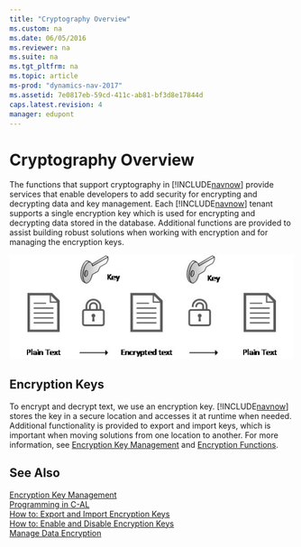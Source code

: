 ```yaml
---
title: "Cryptography Overview"
ms.custom: na
ms.date: 06/05/2016
ms.reviewer: na
ms.suite: na
ms.tgt_pltfrm: na
ms.topic: article
ms-prod: "dynamics-nav-2017"
ms.assetid: 7e0817eb-59cd-411c-ab81-bf3d8e17844d
caps.latest.revision: 4
manager: edupont
---
```

# Cryptography Overview
The functions that support cryptography in [!INCLUDE[navnow](includes/navnow_md.md)] provide services that enable developers to add security for encrypting and decrypting data and key management. Each [!INCLUDE[navnow](includes/navnow_md.md)] tenant supports a single encryption key which is used for encrypting and decrypting data stored in the database. Additional functions are provided to assist building robust solutions when working with encryption and for managing the encryption keys.  
  
 ![Flow between plain text and encrypted text](media/NAV_Encryption.jpg "NAV\_Encryption")  
  
## Encryption Keys  
 To encrypt and decrypt text, we use an encryption key. [!INCLUDE[navnow](includes/navnow_md.md)] stores the key in a secure location and accesses it at runtime when needed. Additional functionality is provided to export and import keys, which is important when moving solutions from one location to another. For more information, see [Encryption Key Management](Encryption-Key-Management.md) and [Encryption Functions](Encryption-Functions.md).  
  
## See Also  
 [Encryption Key Management](Encryption-Key-Management.md)   
 [Programming in C-AL](Programming-in-C-AL.md)   
 [How to: Export and Import Encryption Keys](How%20to:%20Export%20and%20Import%20Encryption%20Keys.md)   
 [How to: Enable and Disable Encryption Keys](How%20to:%20Enable%20and%20Disable%20Encryption%20Keys.md)   
 [Manage Data Encryption](Manage%20Data%20Encryption.md)
